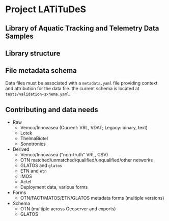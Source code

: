 # Project LATiTuDeS
## Library of Aquatic Tracking and Telemetry Data Samples

## Library structure

## File metadata schema
Data files must be associated with a `metadata.yaml` file providing context and attribution for the data file. the current schema is located at `tests/validation-sxhema.yaml`.

## Contributing and data needs
- Raw
   - Vemco/Innovasea (Current: VRL, VDAT; Legacy: binary, text)
   - Lotek
   - ThelmaBiotel
   - Sonotronics
- Derived
   - Vemco/Innovasea ("non-truth" VRL, CSV)
   - OTN matched/unmatched/qualified/unqualified/other networks
   - GLATOS and `glatos`
   - ETN and `etn`
   - IMOS
   - Actel
   - Deployment data, various forms
- Forms
   - OTN/FACT/MATOS/ETN/GLATOS metadata forms (multiple versions)
- Schema
   - OTN (multiple across Geoserver and exports)
   - GLATOS 
